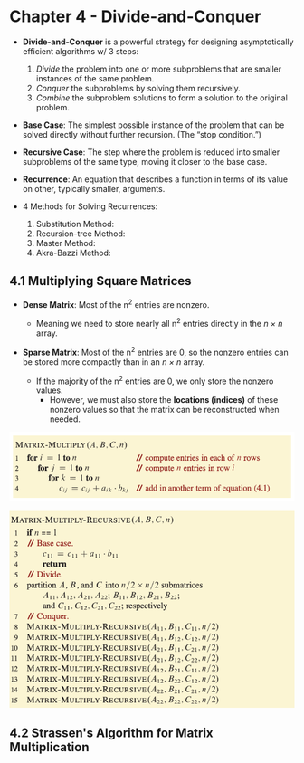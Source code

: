 # Chapter 4 - Divide-and-Conquer

- **Divide-and-Conquer** is a powerful strategy for designing asymptotically efficient algorithms w/ 3 steps:
    1. *Divide* the problem into one or more subproblems that are smaller instances of the same problem.
    2. *Conquer* the subproblems by solving them recursively.
    3. *Combine* the subproblem solutions to form a solution to the original problem.

- **Base Case**: The simplest possible instance of the problem that can be solved directly without further recursion. (The “stop condition.”)
- **Recursive Case**: The step where the problem is reduced into smaller subproblems of the same type, moving it closer to the base case.

- **Recurrence**: An equation that describes a function in terms of its
value on other, typically smaller, arguments.

- 4 Methods for Solving Recurrences:
    1. Substitution Method:
    2. Recursion-tree Method: 
    3. Master Method: 
    4. Akra-Bazzi Method: 

## 4.1 Multiplying Square Matrices

- **Dense Matrix**: Most of the n<sup>2</sup> entries are nonzero.  
    - Meaning we need to store nearly all n<sup>2</sup> entries directly in the *n × n* array.  

- **Sparse Matrix**: Most of the n<sup>2</sup> entries are 0, so the nonzero entries can be stored more compactly than in an *n × n* array.  
    - If the majority of the n<sup>2</sup> entries are 0, we only store the nonzero values.  
        - However, we must also store the **locations (indices)** of these nonzero values so that the matrix can be reconstructed when needed.

![alt text](image.png)

![alt text](image-1.png)

## 4.2 Strassen's Algorithm for Matrix Multiplication